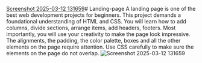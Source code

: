 [Screenshot 2025-03-12 131659]()# Landing-page
A landing page is one of the best web development projects for beginners. This project demands a foundational understanding of HTML and CSS. You will learn how to add columns, divide sections, arrange items, add headers, footers. Most importantly, you will use your creativity to make the page look impressive. The alignments, the padding, the color palette, boxes and all the other elements on the page require attention. Use CSS carefully to make sure the elements on the page do not overlap.
![Screenshot 2025-03-12 131659](https://github.com/user-attachments/assets/e66885bc-8ba8-4209-a65e-b36f8f57d5d0)

